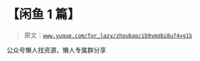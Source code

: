 # 【闲鱼 1 篇】

> 原文：[`www.yuque.com/for_lazy/zhoubao/ib9vmqbi8u74vg15`](https://www.yuque.com/for_lazy/zhoubao/ib9vmqbi8u74vg15)

公众号懒人找资源，懒人专属群分享